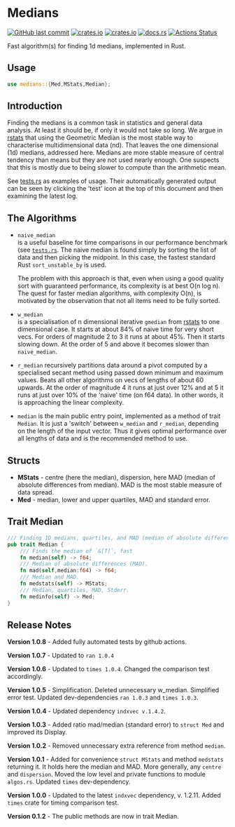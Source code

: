 # Medians

[<img alt="GitHub last commit" src="https://img.shields.io/github/last-commit/liborty/medians/HEAD?logo=github">](https://github.com/liborty/medians)
[<img alt="crates.io" src="https://img.shields.io/crates/v/medians?logo=rust">](https://crates.io/crates/medians)
[<img alt="crates.io" src="https://img.shields.io/crates/d/medians?logo=rust">](https://crates.io/crates/medians) [<img alt="docs.rs" src="https://img.shields.io/docsrs/medians?logo=rust">](https://docs.rs/medians) [![Actions Status](https://github.com/liborty/medians/workflows/test/badge.svg)](https://github.com/liborty/medians/actions)

Fast algorithm(s) for finding 1d medians, implemented in Rust.

## Usage

```rust
use medians::{Med,MStats,Median};
```

## Introduction

Finding the medians is a common task in statistics and general data analysis. At least it should be, if only it would not take so long. We argue in [rstats](https://github.com/liborty/rstats) that using the Geometric Median is the most stable way to characterise multidimensional data (nd). That leaves the one dimensional (1d) medians, addressed here. Medians are more stable measure of central tendency than means but they are not used nearly enough. One suspects that this is mostly due to being slower to compute than the arithmetic mean.

See [tests.rs](https://github.com/liborty/medians/blob/main/tests/tests.rs) as examples of usage. Their automatically generated output can be seen by clicking the 'test' icon at the top of this document and then examining the latest log.

## The Algorithms

* `naive_median`  
  is a useful baseline for time comparisons in our performance benchmark (see [`tests.rs`](https://github.com/liborty/medians/blob/main/tests/tests.rs). The naive median is found simply by sorting the list of data and then picking the midpoint. In this case, the fastest standard Rust `sort_unstable_by` is used.

  The problem with this approach is that, even when using a good quality sort with guaranteed performance, its complexity is at best O(n log n). The quest for faster median algorithms, with complexity O(n), is motivated by the observation that not all items need to be fully sorted.

* `w_median`  
is a specialisation of n dimensional iterative `gmedian` from [rstats](https://github.com/liborty/rstats) to one dimensional case. It starts at about 84% of naive time for very short vecs. For orders of magnitude 2 to 3 it runs at about 45%. Then it starts slowing down. At the order of 5 and above it becomes slower than `naive_median`.

* `r_median`
recursively partitions data around a pivot computed by a specialised secant method using passed down minimum and maximum values. Beats all other algorithms on vecs of lengths of about 60 upwards. At the order of magnitude 4 it runs at just over 12% and at 5 it runs at just over 10% of the 'naive' time (on f64 data).  In other words, it is approaching the linear complexity.

* `median`
is the main public entry point, implemented as a method of trait `Median`. It is just a 'switch' between `w_median` and `r_median`,  depending on the length of the input vector. Thus it gives optimal performance over all lengths of data and is the recommended method to use.

## Structs

* **MStats** - centre (here the median), dispersion, here MAD (median of absolute differences from median). MAD is the most stable measure of data spread.
* **Med** - median, lower and upper quartiles, MAD and standard error.

## Trait Median

```rust
/// Finding 1D medians, quartiles, and MAD (median of absolute differences)
pub trait Median {
    /// Finds the median of `&[T]`, fast
    fn median(self) -> f64;
    /// Median of absolute differences (MAD).
    fn mad(self,median:f64) -> f64;
    /// Median and MAD.
    fn medstats(self) -> MStats;
    /// Median, quartiles, MAD, Stderr.
    fn medinfo(self) -> Med;
}
```

## Release Notes

**Version 1.0.8** - Added fully automated tests by github actions.

**Version 1.0.7** - Updated to `ran 1.0.4`

**Version 1.0.6** - Updated to `times 1.0.4`. Changed the comparison test accordingly.

**Version 1.0.5** - Simplification. Deleted unnecessary w_median. Simplified error test. Updated dev-dependencies `ran 1.0.3` and `times 1.0.3`.

**Version 1.0.4** - Updated dependency `indxvec v.1.4.2`.

**Version 1.0.3** - Added ratio mad/median (standard error) to `struct Med` and improved its Display.

**Version 1.0.2** - Removed unnecessary extra reference from method `median`.

**Version 1.0.1** - Added for convenience `struct MStats` and method `medstats` returning it. It holds here the median and MAD. More generally, any `centre` and `dispersion`. Moved the low level and private functions to module `algos.rs`. Updated `times` dev-dependency.

**Version 1.0.0** -  Updated to the latest `indxvec` dependency, v. 1.2.11. Added `times` crate for timing comparison test.

**Version 0.1.2** - The public methods are now in trait Median.
